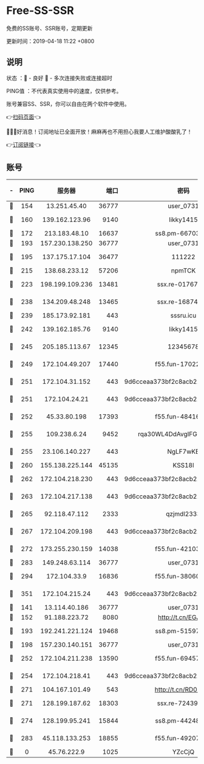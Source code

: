 # Free-SS-SSR

免费的SS账号、SSR账号，定期更新

更新时间：2019-04-18 11:22 +0800

## 说明

状态     ：🙂 - 良好 🙁 - 多次连接失败或连接超时

PING值   ：不代表真实使用中的速度，仅供参考。

账号兼容SS、SSR，你可以自由在两个软件中使用。

👉[扫码页面](https://liesauer.github.io/Free-SS-SSR/)👈

🎉🎉🎉好消息！订阅地址已全面开放！麻麻再也不用担心我要人工维护酸酸乳了！

👉[订阅链接](https://www.liesauer.net/yogurt/subscribe?ACCESS_TOKEN=DAYxR3mMaZAsaqUb)👈

## 账号

|-|PING|服务器|端口|密码|加密方式|区域|
|:----:|:----:|:-----:|-----:|:----:|:----:|:----:|
|🙂|154|13.251.45.40|36777|user_0731|chacha20|SG|
|🙂|160|139.162.123.96|9140|likky1415|aes-256-cfb|JP|
|🙂|172|213.183.48.10|16637|ss8.pm-66703665|rc4-md5|RU|
|🙂|193|157.230.138.250|36777|user_0731|chacha20|US|
|🙂|195|137.175.17.104|36477|111222|aes-256-cfb|US|
|🙂|215|138.68.233.12|57206|npmTCK|rc4-md5|US|
|🙂|223|198.199.109.236|13481|ssx.re-01767195|aes-256-cfb|US|
|🙂|238|134.209.48.248|13465|ssx.re-16874270|aes-256-cfb|US|
|🙂|239|185.173.92.181|443|sssru.icu|rc4-md5|RU|
|🙂|242|139.162.185.76|9140|likky1415|aes-256-cfb|DE|
|🙂|245|205.185.113.67|12345|12345678|aes-256-cfb|US|
|🙂|249|172.104.49.207|17440|f55.fun-17022600|aes-256-cfb|SG|
|🙂|251|172.104.31.152|443|9d6cceaa373bf2c8acb22e60b6a58be6|aes-256-cfb|US|
|🙂|251|172.104.24.21|443|9d6cceaa373bf2c8acb22e60b6a58be6|aes-256-cfb|US|
|🙂|252|45.33.80.198|17393|f55.fun-48416264|aes-256-cfb|US|
|🙂|255|109.238.6.24|9452|rqa30WL4DdAvgIFG6Fs3znzTa|aes-256-cfb|FR|
|🙂|255|23.106.140.227|443|NgLF7wKB|aes-256-cfb|US|
|🙂|260|155.138.225.144|45135|KSS18l|rc4-md5|US|
|🙂|262|172.104.218.230|443|9d6cceaa373bf2c8acb22e60b6a58be6|aes-256-cfb|US|
|🙂|263|172.104.217.138|443|9d6cceaa373bf2c8acb22e60b6a58be6|aes-256-cfb|US|
|🙂|265|92.118.47.112|2333|qzjmdl2333|aes-256-cfb|US|
|🙂|267|172.104.209.198|443|9d6cceaa373bf2c8acb22e60b6a58be6|aes-256-cfb|US|
|🙂|272|173.255.230.159|14038|f55.fun-42103818|aes-256-cfb|US|
|🙂|283|149.248.63.114|36777|user_0731|chacha20|CA|
|🙂|294|172.104.33.9|16836|f55.fun-38060503|aes-256-cfb|SG|
|🙂|351|172.104.215.24|443|9d6cceaa373bf2c8acb22e60b6a58be6|aes-256-cfb|US|
|🙂|141|13.114.40.186|36777|user_0731|chacha20|JP|
|🙂|152|91.188.223.72|8080|http://t.cn/EGJIyrl|rc4-md5|RU|
|🙂|193|192.241.221.124|19468|ss8.pm-51597201|aes-256-cfb|US|
|🙂|198|157.230.140.151|36777|user_0731|chacha20|US|
|🙂|252|172.104.211.238|13590|f55.fun-69457101|aes-256-cfb|US|
|🙂|254|172.104.218.41|443|9d6cceaa373bf2c8acb22e60b6a58be6|aes-256-cfb|US|
|🙂|271|104.167.101.49|543|http://t.cn/RD0D7sx|rc4-md5|CA|
|🙂|271|128.199.187.62|18303|ssx.re-72439471|aes-256-cfb|SG|
|🙂|274|128.199.95.241|15844|ss8.pm-44248567|aes-256-cfb|SG|
|🙂|283|45.118.133.253|18855|f55.fun-49207918|aes-256-cfb|SG|
|🙁|0|45.76.222.9|1025|YZcCjQ|rc4-md5|JP|
